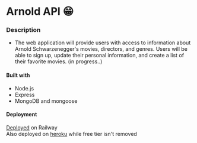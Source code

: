 # Arnold API :grin:

### Description

- The web application will provide users with access to information about Arnold Schwarzenegger's movies, directors, and genres.
  Users will be able to sign up, update their personal information, and create a list of their favorite movies. (in progress..)

#### Built with

- Node.js
- Express
- MongoDB and mongoose

#### Deployment

[Deployed](https://movierestapi-production.up.railway.app/) on Railway <br/>
Also deployed on [heroku](https://chuache.herokuapp.com/) while free tier isn't removed
